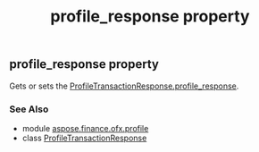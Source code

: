 ﻿---
title: profile_response property
second_title: Aspose.Finance for Python via .NET API References
description: 
type: docs
weight: 50
url: /python-net/aspose.finance.ofx.profile/profiletransactionresponse/profile_response/
is_root: false
---

## profile_response property


Gets or sets the [ProfileTransactionResponse.profile_response](/finance/python-net/aspose.finance.ofx.profile/profiletransactionresponse#profile_response).

### See Also
* module [aspose.finance.ofx.profile](../../)
* class [ProfileTransactionResponse](/finance/python-net/aspose.finance.ofx.profile/profiletransactionresponse)
